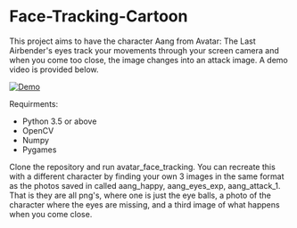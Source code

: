 # Face-Tracking-Cartoon
This project aims to have the character Aang from Avatar: The Last Airbender's eyes track your movements through your screen camera and when you come too close, the image changes into an attack image. A demo video is provided below.

[![Demo](<img width="900" alt="image" src="https://github.com/sziaa/Face-Tracking-Cartoon/assets/143029165/040c5c80-be7c-4037-8d0b-3d3b51cae804">)](https://www.youtube.com/watch?v=ZF__6LuY3GM&ab_channel=SehrishZia)

Requirments:

- Python 3.5 or above
- OpenCV
- Numpy
- Pygames

Clone the repository and run avatar_face_tracking. You can recreate this with a different character by finding your own 3 images in the same format as the photos saved in called aang_happy, aang_eyes_exp, aang_attack_1. That is they are all png's, where one is just the eye balls, a photo of the character where the eyes are missing, and a third image of what happens when you come close.
